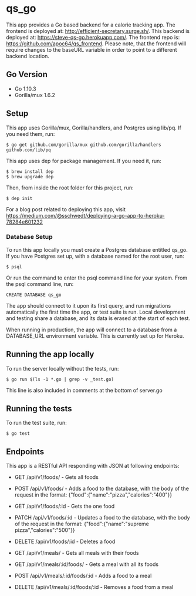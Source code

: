 # qs_go

This app provides a Go based backend for a calorie tracking app. The frontend is deployed at: http://efficient-secretary.surge.sh/. This backend is deployed at: https://steve-qs-go.herokuapp.com/. The frontend repo is: https://github.com/apoc64/qs_frontend. Please note, that the frontend will require changes to the baseURL variable in order to point to a different backend location.

## Go Version

* Go 1.10.3
* Gorilla/mux 1.6.2

## Setup

This app uses Gorilla/mux, Gorilla/handlers, and Postgres using lib/pq. If you need them, run:

``` $ go get github.com/gorilla/mux github.com/gorilla/handlers github.com/lib/pq ```

This app uses dep for package management. If you need it, run:

```
$ brew install dep
$ brew upgrade dep
```

Then, from inside the root folder for this project, run:

``` $ dep init ```

For a blog post related to deploying this app, visit https://medium.com/@sschwedt/deploying-a-go-app-to-heroku-78284e601232

### Database Setup

To run this app locally you must create a Postgres database entitled qs_go. If you have Postgres set up, with a database named for the root user, run:

``` $ psql ```

Or run the command to enter the psql command line for your system. From the psql command line, run:

``` CREATE DATABASE qs_go ```

The app should connect to it upon its first query, and run migrations automatically the first time the app, or test suite is run. Local development and testing share a database, and its data is erased at the start of each test.

When running in production, the app will connect to a database from a DATABASE_URL environment variable. This is currently set up for Heroku.

## Running the app locally

To run the server locally without the tests, run:

``` $ go run $(ls -1 *.go | grep -v _test.go) ```

This line is also included in comments at the bottom of server.go

## Running the tests

To run the test suite, run:

``` $ go test ```

## Endpoints

This app is a RESTful API responding with JSON at following endpoints:

* GET /api/v1/foods/ - Gets all foods

* POST /api/v1/foods/ - Adds a food to the database, with the body of the request in the format: {"food":{"name":"pizza","calories":"400"}}

* GET /api/v1/foods/:id - Gets the one food

* PATCH /api/v1/foods/:id - Updates a food to the database, with the body of the request in the format: {"food":{"name":"supreme pizza","calories":"500"}}

* DELETE /api/v1/foods/:id - Deletes a food

* GET /api/v1/meals/ - Gets all meals with their foods

* GET /api/v1/meals/:id/foods/ - Gets a meal with all its foods

* POST /api/v1/meals/:id/foods/:id - Adds a food to a meal

* DELETE /api/v1/meals/:id/foods/:id - Removes a food from a meal
